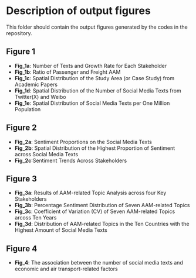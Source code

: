 # Description of output figures
This folder should contain the output figures generated by the codes in the repository.
## Figure 1
- **Fig_1a**: Number of Texts and Growth Rate for Each Stakeholder
- **Fig_1b**: Ratio of Passenger and Freight AAM
- **Fig_1c**: Spatial Distribution of the Study Area (or Case Study) from Academic Papers
- **Fig_1d**: Spatial Distribution of the Number of Social Media Texts from Twitter(X) and Weibo
- **Fig_1e**: Spatial Distribution of Social Media Texts per One Million Population
## Figure 2
- **Fig_2a**: Sentiment Proportions on the Social Media Texts
- **Fig_2b**: Spatial Distribution of the Highest Proportion of Sentiment across Social Media Texts
- **Fig_2c**:Sentiment Trends Across Stakeholders
## Figure 3
- **Fig_3a**: Results of AAM-related Topic Analysis across four Key Stakeholders
- **Fig_3b**: Percentage Sentiment Distribution of Seven AAM-related Topics
- **Fig_3c**: Coefficient of Variation (CV) of Seven AAM-related Topics arcoss Ten Years
- **Fig_3d**: Distribution of AAM-related Topics in the Ten Countries with the Highest Amount of Social Media Texts
## Figure 4
- **Fig_4**: The association between the number of social media texts and economic and air transport-related factors

